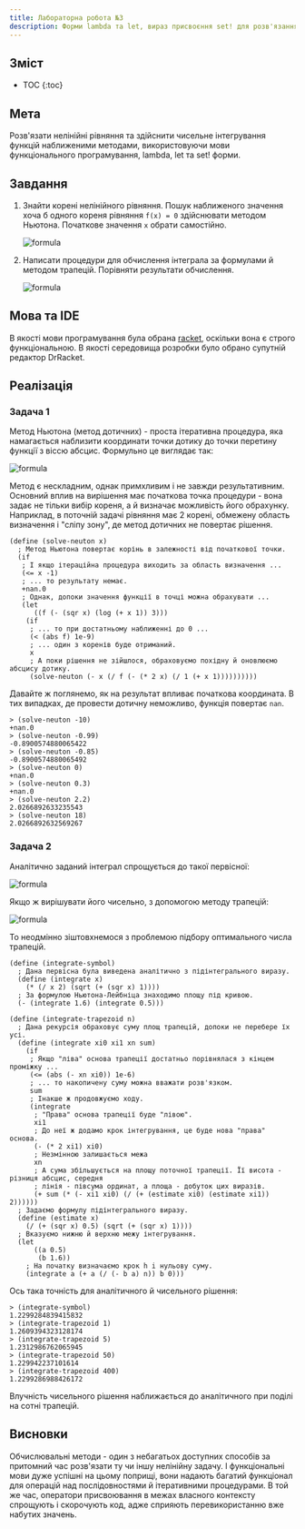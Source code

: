 ```yaml
---
title: Лабораторна робота №3
description: Форми lambda та let, вираз присвоєння set! для розв'язання нелінійних рівнянь та чисельного інтегрування функцій
---
```

## Зміст

* TOC
{:toc}

## Мета

Розв'язати нелінійні рівняння та здійснити чисельне інтегрування функцій наближеними методами, використовуючи мови
функціонального програмування, lambda, let та set! форми.

## Завдання

1. Знайти корені нелінійного рівняння. Пошук наближеного значення хоча б одного кореня рівняння `f(x) = 0` здійснювати
    методом Ньютона. Початкове значення `x` обрати самостійно.

    ![formula](https://quicklatex.com/cache3/f7/ql_468b5e083a84d5b35ef89fd72e8806f7_l3.png)

2. Написати процедури для обчислення інтеграла за формулами й методом трапецій. Порівняти результати обчислення.

    ![formula](https://quicklatex.com/cache3/6f/ql_1a447d3480258c02ebce49e8d15fb26f_l3.png)

## Мова та IDE

В якості мови програмування була обрана [racket](https://racket-lang.org/), оскільки вона є строго функціональною. В
якості середовища розробки було обрано супутній редактор DrRacket.

## Реалізація

### Задача 1

Метод Ньютона (метод дотичних) - проста ітеративна процедура, яка намагається наблизити координати точки дотику до
точки перетину функції з віссю абсцис. Формульно це виглядає так:

![formula](https://quicklatex.com/cache3/57/ql_99a55a20c5e1fbc6f27e3b3aa0b73557_l3.png)

Метод є нескладним, однак примхливим і не завжди результативним. Основний вплив на вирішення має початкова точка
процедури - вона задає не тільки вибір кореня, а й визначає можливість його обрахунку. Наприклад, в поточній задачі
рівняння має 2 корені, обмежену область визначення і "сліпу зону", де метод дотичних не повертає рішення.

```
(define (solve-neuton x)
  ; Метод Ньютона повертає корінь в залежності від початкової точки.
  (if
   ; І якщо ітераційна процедура виходить за область визначення ...
   (<= x -1)
   ; ... то результату немає.
   +nan.0
   ; Однак, допоки значення функції в точці можна обрахувати ...
   (let
      ((f (- (sqr x) (log (+ x 1)) 3)))
    (if
     ; ... то при достатньому наближенні до 0 ...
     (< (abs f) 1e-9)
     ; ... один з коренів буде отриманий.
     x
     ; А поки рішення не зійшлося, обраховуємо похідну й оновлюємо абсцису дотику.
     (solve-neuton (- x (/ f (- (* 2 x) (/ 1 (+ x 1))))))))))
```

Давайте ж поглянемо, як на результат впливає початкова координата. В тих випадках, де провести дотичну неможливо,
функція повертає `nan`.

```
> (solve-neuton -10)
+nan.0
> (solve-neuton -0.99)
-0.8900574880065422
> (solve-neuton -0.85)
-0.8900574880065492
> (solve-neuton 0)
+nan.0
> (solve-neuton 0.3)
+nan.0
> (solve-neuton 2.2)
2.0266892633235543
> (solve-neuton 18)
2.0266892632569267
```

### Задача 2

Аналітично заданий інтеграл спрощується до такої первісної:

![formula](https://quicklatex.com/cache3/2e/ql_34e859266ef8a3ac5819b5f1c502642e_l3.png)

Якщо ж вирішувати його чисельно, з допомогою методу трапецій:

![formula](https://quicklatex.com/cache3/ab/ql_5df98350f29de0ca4eaa1cb73f010fab_l3.png)

То неодмінно зіштовхнемося з проблемою підбору оптимального числа трапецій.

```
(define (integrate-symbol)
  ; Дана первісна була виведена аналітично з підінтегрального виразу.
  (define (integrate x)
    (* (/ x 2) (sqrt (+ (sqr x) 1))))
  ; За формулою Ньютона-Лейбніца знаходимо площу під кривою.
  (- (integrate 1.6) (integrate 0.5)))

(define (integrate-trapezoid n)
  ; Дана рекурсія обраховує суму площ трапецій, допоки не перебере їх усі.
  (define (integrate xi0 xi1 xn sum)
    (if
     ; Якщо "ліва" основа трапеції достатньо порівнялася з кінцем проміжку ...
     (<= (abs (- xn xi0)) 1e-6)
     ; ... то накопичену суму можна вважати розв'язком.
     sum
     ; Інакше ж продовжуємо ходу.
     (integrate
      ; "Права" основа трапеції буде "лівою".
      xi1
      ; До неї ж додамо крок інтегрування, це буде нова "права" основа.
      (- (* 2 xi1) xi0)
      ; Незмінною залишається межа
      xn
      ; А сума збільшується на площу поточної трапеції. Її висота - різниця абсцис, середня
      ; лінія - півсума ординат, а площа - добуток цих виразів.
      (+ sum (* (- xi1 xi0) (/ (+ (estimate xi0) (estimate xi1)) 2))))))
  ; Задаємо формулу підінтегрального виразу.
  (define (estimate x)
    (/ (+ (sqr x) 0.5) (sqrt (+ (sqr x) 1))))
  ; Вказуємо нижню й верхню межу інтегрування.
  (let
      ((a 0.5)
       (b 1.6))
    ; На початку визначаємо крок h i нульову суму.
    (integrate a (+ a (/ (- b a) n)) b 0)))
```

Ось така точність для аналітичного й чисельного рішення:

```
> (integrate-symbol)
1.2299284839415832
> (integrate-trapezoid 1)
1.2609394323128174
> (integrate-trapezoid 5)
1.2312986762065945
> (integrate-trapezoid 50)
1.229942237101614
> (integrate-trapezoid 400)
1.2299286988426172
```

Влучність чисельного рішення наближається до аналітичного при поділі на сотні трапецій.

## Висновки

Обчислювальні методи - один з небагатьох доступних способів за притомний час розв'язати ту чи іншу нелінійну задачу.
І функціональні мови дуже успішні на цьому поприщі, вони надають багатий функціонал для операцій над послідовностями
й ітеративними процедурами. В той же час, оператори присвоювання в межах власного контексту спрощують і скорочують
код, адже сприяють перевикористанню вже набутих значень.
